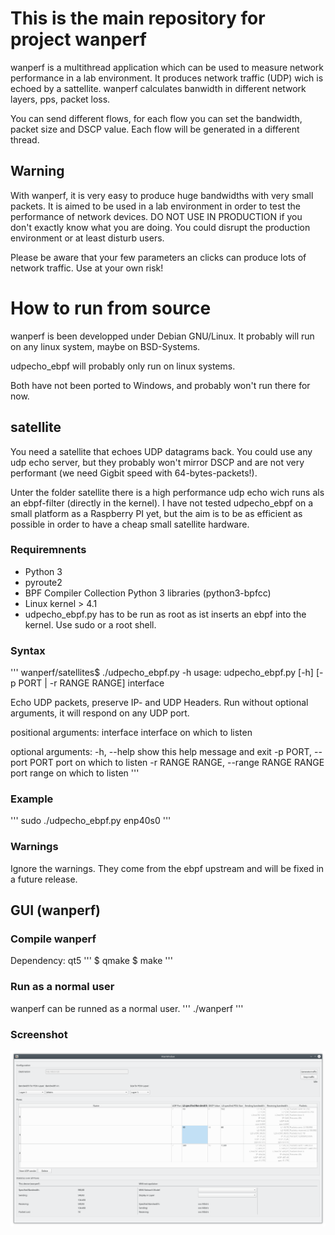 # This is the main repository for project wanperf
wanperf is a multithread application which can be used to measure network performance in a lab environment.
It produces network traffic (UDP) wich is echoed by a sattellite. wanperf calculates banwidth in different network
layers, pps, packet loss.

You can send different flows, for each flow you can set the bandwidth, packet size and DSCP value. Each flow will
be generated in a different thread.

## Warning
With wanperf, it is very easy to produce huge bandwidths with very small packets. It is aimed to be used in a
lab environment in order to test the performance of network devices. DO NOT USE IN PRODUCTION if you don't exactly
know what you are doing. You could disrupt the production environment or at least disturb users.

Please be aware that your few parameters an clicks can produce lots of network traffic. Use at your own risk!

# How to run from source
wanperf is been developped under Debian GNU/Linux. It probably will run on any linux system, maybe on BSD-Systems.

udpecho_ebpf will probably only run on linux systems.

Both have not been ported to Windows, and probably won't run there for now.

## satellite
You need a satellite that echoes UDP datagrams back. You could use any udp echo server, but they probably won't mirror
DSCP and are not very performant (we need Gigbit speed with 64-bytes-packets!).

Unter the folder satellite there is a high performance udp echo wich runs als an ebpf-filter (directly in the kernel).
I have not tested udpecho_ebpf on a small platform as a Raspberry PI yet, but the aim is to be as efficient as possible
in order to have a cheap small satellite hardware.
### Requiremnents
- Python 3
- pyroute2
- BPF Compiler Collection Python 3 libraries (python3-bpfcc)
- Linux kernel > 4.1
- udpecho_ebpf.py has to be run as root as ist inserts an ebpf into the kernel. Use sudo or a root shell.

### Syntax
'''
wanperf/satellites$ ./udpecho_ebpf.py -h
usage: udpecho_ebpf.py [-h] [-p PORT | -r RANGE RANGE] interface

Echo UDP packets, preserve IP- and UDP Headers. Run without optional arguments, it will respond on any UDP port.

positional arguments:
  interface             interface on which to listen

optional arguments:
  -h, --help            show this help message and exit
  -p PORT, --port PORT  port on which to listen
  -r RANGE RANGE, --range RANGE RANGE
                        port range on which to listen
'''

### Example
'''
sudo ./udpecho_ebpf.py enp40s0
'''

### Warnings
Ignore the warnings. They come from the ebpf upstream and will be fixed in a future release.

## GUI (wanperf)
### Compile wanperf
Dependency: qt5
'''
$ qmake
$ make
'''

### Run as a normal user
wanperf can be runned as a normal user.
'''
./wanperf
'''

### Screenshot
![Main window](docs/mainwindow.png "Main window while generating traffic")
